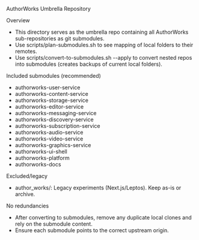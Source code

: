 AuthorWorks Umbrella Repository

Overview
- This directory serves as the umbrella repo containing all AuthorWorks sub-repositories as git submodules.
- Use scripts/plan-submodules.sh to see mapping of local folders to their remotes.
- Use scripts/convert-to-submodules.sh --apply to convert nested repos into submodules (creates backups of current local folders).

Included submodules (recommended)
- authorworks-user-service
- authorworks-content-service
- authorworks-storage-service
- authorworks-editor-service
- authorworks-messaging-service
- authorworks-discovery-service
- authorworks-subscription-service
- authorworks-audio-service
- authorworks-video-service
- authorworks-graphics-service
- authorworks-ui-shell
- authorworks-platform
- authorworks-docs

Excluded/legacy
- author_works/: Legacy experiments (Next.js/Leptos). Keep as-is or archive.

No redundancies
- After converting to submodules, remove any duplicate local clones and rely on the submodule content.
- Ensure each submodule points to the correct upstream origin.

